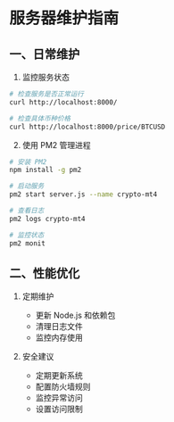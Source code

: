 # 服务器维护指南

## 一、日常维护

1. 监控服务状态
```bash
# 检查服务是否正常运行
curl http://localhost:8000/

# 检查具体币种价格
curl http://localhost:8000/price/BTCUSD
```

2. 使用 PM2 管理进程
```bash
# 安装 PM2
npm install -g pm2

# 启动服务
pm2 start server.js --name crypto-mt4

# 查看日志
pm2 logs crypto-mt4

# 监控状态
pm2 monit
```

## 二、性能优化

1. 定期维护
   - 更新 Node.js 和依赖包
   - 清理日志文件
   - 监控内存使用

2. 安全建议
   - 定期更新系统
   - 配置防火墙规则
   - 监控异常访问
   - 设置访问限制